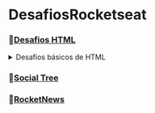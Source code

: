 # DesafiosRocketseat
### 🔸[Desafios HTML](https://github.com/gabrielli-lima/DesafiosRocketseat/tree/main/Desafios%20HTML)

<details>
      &nbsp; <summary>Desafios básicos de HTML</summary>
  
  * [Glossário](https://github.com/gabrielli-lima/DesafiosRocketseat/blob/main/Desafios%20HTML/glossary.html)
  * [Formulário de contato](https://github.com/gabrielli-lima/DesafiosRocketseat/blob/main/Desafios%20HTML/formulario-de-contato.html)
  * [Lista de compras](https://github.com/gabrielli-lima/DesafiosRocketseat/blob/main/Desafios%20HTML/shopping-list.html)
  * [Quiz](https://github.com/gabrielli-lima/DesafiosRocketseat/blob/main/Desafios%20HTML/quiz.html)
  * [Blog Post](https://github.com/gabrielli-lima/DesafiosRocketseat/tree/main/Desafios%20HTML/Blog%20Post)
</details>

### 🔸[Social Tree](https://github.com/gabrielli-lima/DesafiosRocketseat/tree/main/Social%20Tree)
### 🔸[RocketNews](https://github.com/gabrielli-lima/DesafiosRocketseat/tree/main/RocketNews)





